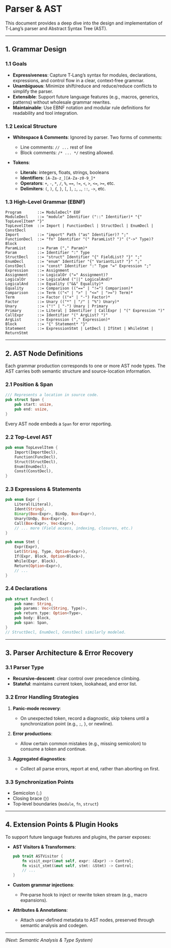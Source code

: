 # Parser & AST

This document provides a deep dive into the design and implementation of T‑Lang’s parser and Abstract Syntax Tree (AST).

---

## 1. Grammar Design

### 1.1 Goals

* **Expressiveness**: Capture T‑Lang’s syntax for modules, declarations, expressions, and control flow in a clear, context‑free grammar.
* **Unambiguous**: Minimize shift/reduce and reduce/reduce conflicts to simplify the parser.
* **Extensible**: Support future language features (e.g., macros, generics, patterns) without wholesale grammar rewrites.
* **Maintainable**: Use EBNF notation and modular rule definitions for readability and tool integration.

### 1.2 Lexical Structure

* **Whitespace & Comments**: Ignored by parser. Two forms of comments:

    * Line comments: `// ...` rest of line
    * Block comments: `/* ... */` nesting allowed.
* **Tokens**:

    * **Literals**: integers, floats, strings, booleans
    * **Identifiers**: `[A-Za-z_][A-Za-z0-9_]*`
    * **Operators**: `+`, `-`, `*`, `/`, `%`, `==`, `!=`, `<`, `>`, `<=`, `>=`, etc.
    * **Delimiters**: `(`, `)`, `{`, `}`, `[`, `]`, `;`, `,`, `::`, `->`, etc.

### 1.3 High‑Level Grammar (EBNF)

```ebnf
Program       ::= ModuleDecl* EOF
ModuleDecl    ::= "module" Identifier ("::" Identifier)* "{" TopLevelItem* "}"
TopLevelItem  ::= Import | FunctionDecl | StructDecl | EnumDecl | ConstDecl
Import        ::= "import" Path ("as" Identifier)? ";"
FunctionDecl  ::= "fn" Identifier "(" ParamList? ")" ("->" Type)? Block
ParamList     ::= Param ("," Param)*
Param         ::= Identifier ":" Type
StructDecl    ::= "struct" Identifier "{" FieldList? "}" ";"
EnumDecl      ::= "enum" Identifier "{" VariantList? "}" ";"
ConstDecl     ::= "const" Identifier ":" Type "=" Expression ";"
Expression    ::= Assignment
Assignment    ::= LogicalOr ("=" Assignment)?
LogicalOr     ::= LogicalAnd ("||" LogicalAnd)*
LogicalAnd    ::= Equality ("&&" Equality)*
Equality      ::= Comparison (("==" | "!=") Comparison)*
Comparison    ::= Term (("<" | ">" | "<=" | ">=") Term)*
Term          ::= Factor (("+" | "-") Factor)*
Factor        ::= Unary (("*" | "/" | "%") Unary)*
Unary         ::= ("!" | "-") Unary | Primary
Primary       ::= Literal | Identifier | CallExpr | "(" Expression ")"
CallExpr      ::= Identifier "(" ArgList? ")"
ArgList       ::= Expression ("," Expression)*
Block         ::= "{" Statement* "}"
Statement     ::= ExpressionStmt | LetDecl | IfStmt | WhileStmt | ReturnStmt
```

---

## 2. AST Node Definitions

Each grammar production corresponds to one or more AST node types. The AST carries both semantic structure and source-location information.

### 2.1 Position & Span

```rust
/// Represents a location in source code.
pub struct Span {
    pub start: usize,
    pub end: usize,
}
```

Every AST node embeds a `Span` for error reporting.

### 2.2 Top‑Level AST

```rust
pub enum TopLevelItem {
    Import(ImportDecl),
    Function(FuncDecl),
    Struct(StructDecl),
    Enum(EnumDecl),
    Const(ConstDecl),
}
```

### 2.3 Expressions & Statements

```rust
pub enum Expr {
    Literal(Literal),
    Ident(String),
    Binary(Box<Expr>, BinOp, Box<Expr>),
    Unary(UnOp, Box<Expr>),
    Call(Box<Expr>, Vec<Expr>),
    // ... more (Field access, indexing, closures, etc.)
}

pub enum Stmt {
    Expr(Expr),
    Let(String, Type, Option<Expr>),
    If(Expr, Block, Option<Block>),
    While(Expr, Block),
    Return(Option<Expr>),
    // ...
}
```

### 2.4 Declarations

```rust
pub struct FuncDecl {
    pub name: String,
    pub params: Vec<(String, Type)>,
    pub return_type: Option<Type>,
    pub body: Block,
    pub span: Span,
}
// StructDecl, EnumDecl, ConstDecl similarly modeled.
```

---

## 3. Parser Architecture & Error Recovery

### 3.1 Parser Type

* **Recursive‑descent**: clear control over precedence climbing.
* **Stateful**: maintains current token, lookahead, and error list.

### 3.2 Error Handling Strategies

1. **Panic‑mode recovery**:

    * On unexpected token, record a diagnostic, skip tokens until a synchronization point (e.g., `;`, `}`, or newline).
2. **Error productions**:

    * Allow certain common mistakes (e.g., missing semicolon) to consume a token and continue.
3. **Aggregated diagnostics**:

    * Collect all parse errors, report at end, rather than aborting on first.

### 3.3 Synchronization Points

* Semicolon (`;`)
* Closing brace (`}`)
* Top‑level boundaries (`module`, `fn`, `struct`)

---

## 4. Extension Points & Plugin Hooks

To support future language features and plugins, the parser exposes:

* **AST Visitors & Transformers**:

  ```rust
  pub trait ASTVisitor {
      fn visit_expr(&mut self, expr: &Expr) -> Control;
      fn visit_stmt(&mut self, stmt: &Stmt) -> Control;
      // ...
  }
  ```
* **Custom grammar injections**:

    * Pre‑parse hook to inject or rewrite token stream (e.g., macro expansions).
* **Attributes & Annotations**:

    * Attach user‑defined metadata to AST nodes, preserved through semantic analysis and codegen.

---

*(Next: Semantic Analysis & Type System)*

